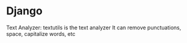# Django
Text Analyzer:
textutils is the text analyzer 
It can remove punctuations, space, capitalize words, etc
